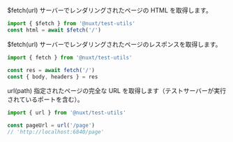 <span class="word-highlight text-sm">$fetch(url)</span>
サーバーでレンダリングされたページの HTML を取得します。

```ts []
import { $fetch } from '@nuxt/test-utils'
const html = await $fetch('/')
```

<span class="word-highlight text-sm">$fetch(url)</span>
サーバーでレンダリングされたページのレスポンスを取得します。

```ts []
import { fetch } from '@nuxt/test-utils'

const res = await fetch('/')
const { body, headers } = res
```

<span class="word-highlight text-sm">url(path)</span>
指定されたページの完全な URL を取得します（テストサーバーが実行されているポートを含む）。

```ts []
import { url } from '@nuxt/test-utils'

const pageUrl = url('/page')
// 'http://localhost:6840/page'
```

